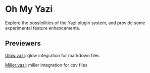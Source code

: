 # Oh My Yazi

Explore the possibilities of the Yazi plugin system, and provide some experimental feature enhancements.

## Previewers

[Glow.yazi](https://github.com/Reledia/glow.yazi): glow integration for markdown files

[Miller.yazi](https://github.com/Reledia/miller.yazi): miller integration for csv files
